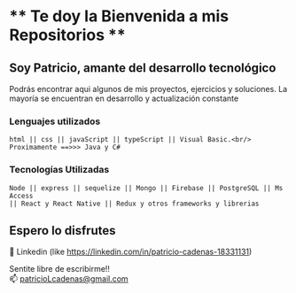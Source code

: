 # ** Te doy la Bienvenida a mis Repositorios **

## **Soy Patricio, amante del desarrollo tecnológico**

Podrás encontrar aqui algunos de mis proyectos, ejercicios y soluciones.
La mayoría se encuentran en desarrollo y actualización constante


### Lenguajes utilizados
```
html || css || javaScript || typeScript || Visual Basic.<br/>
Proximamente ==>>> Java y C#
```

### Tecnologías Utilizadas
```
Node || express || sequelize || Mongo || Firebase || PostgreSQL || Ms Access
|| React y React Native || Redux y otros frameworks y librerias 
```

## Espero lo disfrutes

💬 Linkedin (like https://linkedin.com/in/patricio-cadenas-18331131)

Sentite libre de escribirme!!<br/>
📫 patricioLcadenas@gmail.com

